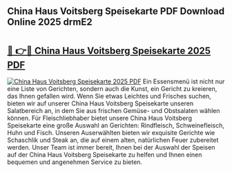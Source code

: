 ## China Haus Voitsberg Speisekarte PDF Download Online 2025 drmE2

# <h2><a href="http://gc93qj.nevu.top/?p=China+Haus+Voitsberg+Speisekarte">🔗 👉🔴 China Haus Voitsberg Speisekarte 2025 PDF</a></h2>

[![China Haus Voitsberg Speisekarte 2025 PDF](https://i.imgur.com/dBaPXMq.png)](http://gc93qj.nevu.top/?p=China+Haus+Voitsberg+Speisekarte)
Ein Essensmenü ist nicht nur eine Liste von Gerichten, sondern auch die Kunst, ein Gericht zu kreieren, das Ihnen gefallen wird. Wenn Sie etwas Leichtes und Frisches suchen, bieten wir auf unserer China Haus Voitsberg Speisekarte unseren Salatbereich an, in dem Sie aus frischen Gemüse- und Obstsalaten wählen können. Für Fleischliebhaber bietet unsere China Haus Voitsberg Speisekarte eine große Auswahl an Gerichten: Rindfleisch, Schweinefleisch, Huhn und Fisch. Unseren Auserwählten bieten wir exquisite Gerichte wie Schaschlik und Steak an, die auf einem alten, natürlichen Feuer zubereitet werden. Unser Team ist immer bereit, Ihnen bei der Auswahl der Speisen auf der China Haus Voitsberg Speisekarte zu helfen und Ihnen einen bequemen und angenehmen Service zu bieten.
